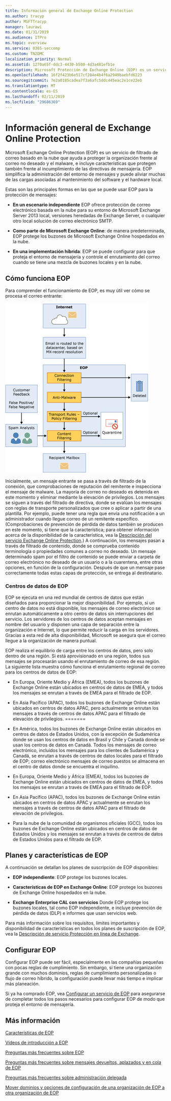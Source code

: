 ```yaml
---
title: Información general de Exchange Online Protection
ms.author: tracyp
author: MSFTTracyp
manager: laurawi
ms.date: 01/31/2019
ms.audience: ITPro
ms.topic: overview
ms.service: O365-seccomp
ms.custom: TN2DMC
localization_priority: Normal
ms.assetid: 1270a65f-ddc3-4430-b500-4d3a481efb1e
description: Microsoft Protección de Exchange Online (EOP) es un servicio de filtro de correo electrónico basado en nube que ayuda a proteger su organización contra correo no deseado y malware, e incluye características para proteger a su organización contra incumplimiento de directivas de mensajería.
ms.openlocfilehash: 16f2f423b6e517cf204e4b4f6a2949baebfd6223
ms.sourcegitcommit: 7e2a0185cadea7f3a6afc5ddc445eac2e1ce22eb
ms.translationtype: MT
ms.contentlocale: es-ES
ms.lasthandoff: 02/11/2019
ms.locfileid: "29686369"
---
```

# <a name="exchange-online-protection-overview"></a>Información general de Exchange Online Protection

Microsoft Exchange Online Protection (EOP) es un servicio de filtrado de correo basado en la nube que ayuda a proteger la organización frente al correo no deseado y el malware, e incluye características que protegen también frente al incumplimiento de las directivas de mensajería. EOP simplifica la administración del entorno de mensajes y puede aliviar muchas de las cargas asociadas al mantenimiento del software y el hardware local.
  
Estas son las principales formas en las que se puede usar EOP para la protección de mensajes:
  
- **En un escenario independiente** EOP ofrece protección de correo electrónico basada en la nube para su entorno de Microsoft Exchange Server 2013 local, versiones heredadas de Exchange Server, o cualquier otro local solución de correo electrónico SMTP. 
    
- **Como parte de Microsoft Exchange Online**: de manera predeterminada, EOP protege los buzones de Microsoft Exchange Online hospedados en la nube. 
    
- **En una implementación híbrida**: EOP se puede configurar para que proteja el entorno de mensajería y controle el enrutamiento del correo cuando se tiene una mezcla de buzones locales y en la nube. 
    
## <a name="how-eop-works"></a>Cómo funciona EOP

Para comprender el funcionamiento de EOP, es muy útil ver cómo se procesa el correo entrante:
  
![Procesamiento de correo electrónico de elevación de privilegios](../media/EOP-email-processing.png)
  
Inicialmente, un mensaje entrante se pasa a través de filtrado de la conexión, que comprobaciones de reputación del remitente e inspecciona el mensaje de malware. La mayoría de correo no deseado es detenida en este momento y eliminar mediante la elevación de privilegios. Los mensajes se siguen a través del filtrado de directiva, donde se evalúan los mensajes con reglas de transporte personalizados que cree o aplicar a partir de una plantilla. Por ejemplo, puede tener una regla que envía una notificación a un administrador cuando llegue correo de un remitente específico. (Comprobaciones de prevención de pérdida de datos también se producen en este momento, si tiene que la característica; para obtener información acerca de la disponibilidad de la característica, vea la [Descripción del servicio Exchange Online Protection](https://go.microsoft.com/fwlink/p/?LinkId=320619).) A continuación, los mensajes pasan a través de filtrado de contenido, donde se comprueba contenido terminología o propiedades comunes a correo no deseado. Un mensaje determinado spam por el filtro de contenido se puede enviar a carpeta de correo electrónico no deseado de un usuario o a la cuarentena, entre otras opciones, en función de la configuración. Después de que un mensaje pase correctamente todas estas capas de protección, se entrega al destinatario.
  
### <a name="eop-datacenters"></a>Centros de datos de EOP

EOP se ejecuta en una red mundial de centros de datos que están diseñados para proporcionar la mejor disponibilidad. Por ejemplo, si un centro de datos no está disponible, los mensajes de correo electrónico se enrutan automáticamente a otro centro de datos sin interrupciones del servicio. Los servidores de los centros de datos aceptan mensajes en nombre del usuario y disponen una capa de separación entre la organización e Internet, lo que permite reducir la carga en los servidores. Gracias a esta red de alta disponibilidad, Microsoft se asegura que el correo llegue a la organización de manera puntual. 
  
EOP realiza el equilibrio de carga entre los centros de datos, pero solo dentro de una región. Si está aprovisionado en una región, todos sus mensajes se procesarán usando el enrutamiento de correo de esa región. La siguiente lista muestra cómo funciona el enrutamiento regional de correo para los centros de datos de EOP:
  
    
- En Europa, Oriente Medio y África (EMEA), todos los buzones de Exchange Online están ubicados en centros de datos de EMEA, y todos los mensajes se enrutan a través de EMEA para el filtrado de EOP.
    
- En Asia Pacífico (APAC), todos los buzones de Exchange Online están ubicados en centros de datos APAC, pero actualmente se enrutan los mensajes a través de centros de datos APAC para el filtrado de elevación de privilegios.
=======
- En América, todos los buzones de Exchange Online están ubicados en centros de datos de Estados Unidos, con la excepción de Sudamérica donde se usan los centros de datos en Brasil y Chile y Canadá donde se usan los centros de datos en Canadá. Todos los mensajes de correo electrónico, incluidos los mensajes para los clientes de Sudamérica y Canadá, se enrutan a través de centros de datos locales para el filtrado de EOP; correo electrónico mensajes de correo puestos se almacena en el centro de datos donde se encuentra el inquilino.
    
- En Europa, Oriente Medio y África (EMEA), todos los buzones de Exchange Online están ubicados en centros de datos de EMEA, y todos los mensajes se enrutan a través de EMEA para el filtrado de EOP.
    
- En Asia Pacífico (APAC), todos los buzones de Exchange Online están ubicados en centros de datos APAC y actualmente se enrutan los mensajes a través de centros de datos APAC para el filtrado de elevación de privilegios.
    
- Para la nube de la comunidad de organismos oficiales (GCC), todos los buzones de Exchange Online están ubicados en centros de datos de Estados Unidos y los mensajes se enrutan a través de centros de datos de Estados Unidos para el filtrado de EOP.
    
## <a name="eop-plans-and-features"></a>Planes y características de EOP

A continuación se detallan los planes de suscripción de EOP disponibles:
  
- **EOP independiente**: EOP protege los buzones locales. 
    
- **Características de EOP en Exchange Online**: EOP protege los buzones de Exchange Online hospedados en la nube. 
    
- **Exchange Enterprise CAL con servicios** Donde EOP protege los buzones locales, tal como EOP independiente, e incluye prevención de pérdida de datos (DLP) e informes que usan servicios web. 
    
Para más información sobre los requisitos, límites importantes y disponibilidad de características en todos los planes de suscripción de EOP, vea la [Descripción de servicio Protección en línea de Exchange](https://go.microsoft.com/fwlink/p/?LinkId=320619).
  
## <a name="setting-up-eop"></a>Configurar EOP

Configurar EOP puede ser fácil, especialmente en las compañías pequeñas con pocas reglas de cumplimiento. Sin embargo, si tiene una organización grande con muchos dominios, reglas de cumplimiento personalizadas o flujo de correo híbrido, la configuración puede llevar más tiempo e implicar más planeación.
  
Si ya ha comprado EOP, vea [Configurar un servicio de EOP](set-up-your-eop-service.md) para asegurarse de completar todos los pasos necesarios para configurar EOP de modo que proteja el entorno de mensajería. 
  
## <a name="for-more-information"></a>Más información

[Características de EOP](eop-features.md)
  
[Vídeos de introducción a EOP](videos-for-getting-started-with-eop.md)
  
[Preguntas más frecuentes sobre EOP](eop-general-faq.md)
  
[Preguntas más frecuentes sobre mensajes devueltos, aplazados y en cola de EOP](eop-queued-deferred-and-bounced-messages-faq.md)
  
[Preguntas más frecuentes sobre administración delegada](delegated-administration-faq.md)
  
[Mover dominios y opciones de configuración de una organización de EOP a otra organización de EOP](move-domains-and-settings-from-one-eop-organization-to-another-eop-organization.md)
  

